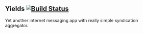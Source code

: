 ## Yields [![Build Status](https://jenkins.epfl.ch/buildStatus/icon?job=2015-team-rocket)](https://jenkins.epfl.ch/job/2015-team-rocket/)

Yet another internet messaging app with really simple syndication aggregator.



